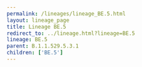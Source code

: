 ```yaml
---
permalink: /lineages/lineage_BE.5.html
layout: lineage_page
title: Lineage BE.5
redirect_to: ../lineage.html?lineage=BE.5
lineage: BE.5
parent: B.1.1.529.5.3.1
children: ['BE.5']
---
```

